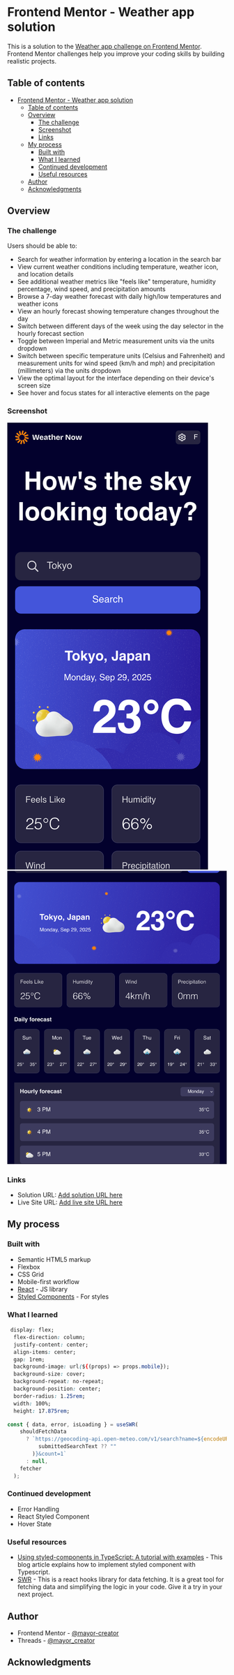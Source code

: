 # Frontend Mentor - Weather app solution

This is a solution to the [Weather app challenge on Frontend Mentor](https://www.frontendmentor.io/challenges/weather-app-K1FhddVm49). Frontend Mentor challenges help you improve your coding skills by building realistic projects. 

## Table of contents

- [Frontend Mentor - Weather app solution](#frontend-mentor---weather-app-solution)
  - [Table of contents](#table-of-contents)
  - [Overview](#overview)
    - [The challenge](#the-challenge)
    - [Screenshot](#screenshot)
    - [Links](#links)
  - [My process](#my-process)
    - [Built with](#built-with)
    - [What I learned](#what-i-learned)
    - [Continued development](#continued-development)
    - [Useful resources](#useful-resources)
  - [Author](#author)
  - [Acknowledgments](#acknowledgments)

## Overview

### The challenge

Users should be able to:

- Search for weather information by entering a location in the search bar
- View current weather conditions including temperature, weather icon, and location details
- See additional weather metrics like "feels like" temperature, humidity percentage, wind speed, and precipitation amounts
- Browse a 7-day weather forecast with daily high/low temperatures and weather icons
- View an hourly forecast showing temperature changes throughout the day
- Switch between different days of the week using the day selector in the hourly forecast section
- Toggle between Imperial and Metric measurement units via the units dropdown 
- Switch between specific temperature units (Celsius and Fahrenheit) and measurement units for wind speed (km/h and mph) and precipitation (millimeters) via the units dropdown
- View the optimal layout for the interface depending on their device's screen size
- See hover and focus states for all interactive elements on the page

### Screenshot

![Mobile](./mobile.png)
![Tablet](./tablet.png)

### Links

- Solution URL: [Add solution URL here](https://your-solution-url.com)
- Live Site URL: [Add live site URL here](https://your-live-site-url.com)

## My process

### Built with

- Semantic HTML5 markup
- Flexbox
- CSS Grid
- Mobile-first workflow
- [React](https://reactjs.org/) - JS library
- [Styled Components](https://styled-components.com/) - For styles


### What I learned
```css
 display: flex;
  flex-direction: column;
  justify-content: center;
  align-items: center;
  gap: 1rem;
  background-image: url(${(props) => props.mobile});
  background-size: cover;
  background-repeat: no-repeat;
  background-position: center;
  border-radius: 1.25rem;
  width: 100%;
  height: 17.875rem;
```
```js
const { data, error, isLoading } = useSWR(
    shouldFetchData
      ? `https://geocoding-api.open-meteo.com/v1/search?name=${encodeURIComponent(
          submittedSearchText ?? ""
        )}&count=1`
      : null,
    fetcher
  );
```

### Continued development
- Error Handling
- React Styled Component
- Hover State 


### Useful resources

- [Using styled-components in TypeScript: A tutorial with examples](https://blog.logrocket.com/using-styled-components-in-typescript-a-tutorial-with-examples/) - This blog article explains how to implement styled component with Typescript.
- [SWR](https://swr.vercel.app/) - This is a react hooks library for data fetching. It is a great tool for fetching data and simplifying the logic in your code. Give it a try in your next project.

## Author

- Frontend Mentor - [@mayor-creator](https://www.frontendmentor.io/profile/mayor-creator)
- Threads - [@mayor_creator](https://www.threads.com/@mayor_creator)

## Acknowledgments


